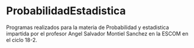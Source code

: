 # ProbabilidadEstadistica
Programas realizados para la materia de Probabilidad y estadistica impartida por el profesor Angel Salvador Montiel Sanchez en la ESCOM en el ciclo 18-2. 
